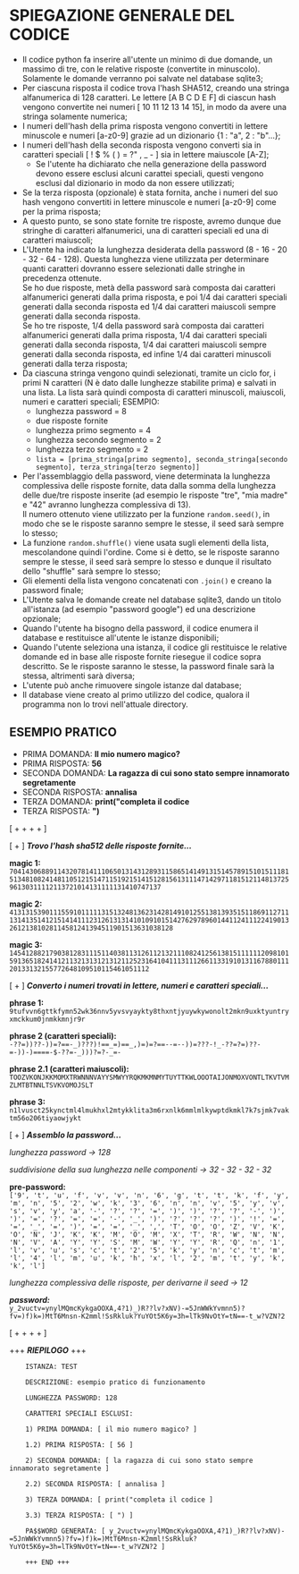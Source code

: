 # SPIEGAZIONE GENERALE DEL CODICE

* Il codice python fa inserire all'utente un minimo di due domande, un massimo di tre, con le relative risposte (convertite in minuscolo). Solamente le domande verranno poi salvate nel database sqlite3;
* Per ciascuna risposta il codice trova l'hash SHA512, creando una stringa alfanumerica di 128 caratteri. Le lettere [A B C D E F] di ciascun hash vengono convertite nei numeri [ 10 11 12 13 14 15], in modo da avere una stringa solamente numerica;
* I numeri dell'hash della prima risposta vengono convertiti in lettere minuscole e numeri [a-z0-9] grazie ad un dizionario {1 : "a", 2 : "b"...};
* I numeri dell'hash della seconda risposta vengono converti sia in caratteri speciali [ ! $ % ( ) = ?" , _ - ] sia in lettere maiuscole [A-Z];
    * Se l'utente ha dichiarato che nella generazione della password devono essere esclusi alcuni carattei speciali, questi vengono esclusi dal dizionario in modo da non essere utilizzati;
* Se la terza risposta (opzionale) è stata fornita, anche i numeri del suo hash vengono convertiti in lettere minuscole e numeri [a-z0-9] come per la prima risposta;
* A questo punto, se sono state fornite tre risposte, avremo dunque due stringhe di caratteri alfanumerici, una di caratteri speciali ed una di caratteri maiuscoli;
* L'Utente ha indicato la lunghezza desiderata della password (8 - 16 - 20 - 32 - 64 - 128). Questa lunghezza viene utilizzata per determinare quanti caratteri dovranno essere selezionati dalle stringhe in precedenza ottenute.  
Se ho due risposte, metà della password sarà composta dai caratteri alfanumerici generati dalla prima risposta, e poi 1/4 dai caratteri speciali generati dalla seconda risposta ed 1/4 dai caratteri maiuscoli sempre generati dalla seconda risposta.  
Se ho tre risposte, 1/4 della password sarà composta dai caratteri alfanumerici generati dalla prima risposta, 1/4 dai caratteri speciali generati dalla seconda risposta, 1/4 dai caratteri maiuscoli sempre generati dalla seconda risposta, ed infine 1/4 dai caratteri minuscoli generati dalla terza risposta;     
* Da ciascuna stringa vengono quindi selezionati, tramite un ciclo for, i primi N caratteri (N è dato dalle lunghezze stabilite prima) e salvati in una lista. La lista sarà quindi composta di caratteri minuscoli, maiuscoli, numeri e caratteri speciali;
ESEMPIO:
    - lunghezza password = 8
    - due risposte fornite
    - lunghezza primo segmento = 4
    - lunghezza secondo segmento = 2
    - lunghezza terzo segmento = 2
    - `lista = [prima_stringa[primo segmento], seconda_stringa[secondo segmento], terza_stringa[terzo segmento]]`
* Per l'assemblaggio della password, viene determinata la lunghezza complessiva delle risposte fornite, data dalla somma della lunghezza delle due/tre risposte inserite (ad esempio le risposte "tre", "mia madre" e "42" avranno lunghezza complessiva di 13).  
Il numero ottenuto viene utilizzato per la funzione `random.seed()`, in modo che se le risposte saranno sempre le stesse, il seed sarà sempre lo stesso;
* La funzione `random.shuffle()` viene usata sugli elementi della lista, mescolandone quindi l'ordine. Come si è detto, se le risposte saranno sempre le stesse, il seed sarà sempre lo stesso e dunque il risultato dello "shuffle" sarà sempre lo stesso;
* Gli elementi della lista vengono concatenati con `.join()` e creano la password finale;
* L'Utente salva le domande create nel database sqlite3, dando un titolo all'istanza (ad esempio "password google") ed una descrizione opzionale;
* Quando l'utente ha bisogno della password, il codice enumera il database e restituisce all'utente le istanze disponibili;
* Quando l'utente seleziona una istanza, il codice gli restituisce le relative domande ed in base alle risposte fornite riesegue il codice sopra descritto. Se le risposte saranno le stesse, la password finale sarà la stessa, altrimenti sarà diversa;
* L'utente può anche rimuovere singole istanze dal database;
* Il database viene creato al primo utilizzo del codice, qualora il programma non lo trovi nell'attuale directory.

## ESEMPIO PRATICO

* PRIMA DOMANDA: **Il mio numero magico?**
* PRIMA RISPOSTA: **56**
* SECONDA DOMANDA: **La ragazza di cui sono stato sempre innamorato segretamente**
* SECONDA RISPOSTA: **annalisa**
* TERZA DOMANDA: **print("completa il codice**
* TERZA RISPOSTA: **")**

[ + + + + ]  

[ + ] ***Trovo l'hash sha512 delle risposte fornite...***  

**magic 1:**  
`7041430688911432078141110650131431289311586514149131514578915101511181513481082414811051215147115192151415128156131114714297118151211481372596130311112113721014131111131410747137`  

**magic 2:**  
`4131315390111559101111131513248136231428149101255138139351511869112711131413514121514141112312613131410109101514276297896014411241112241901326121381028114581241394511901513631038128`  

**magic 3:**  
`1454128821790381283111511403811312611213211108241256138151111112098101591365182414121132131312131211252316410411131112661133191013116788011120133132155772648109510115461051112`  

[ + ] ***Converto i numeri trovati in lettere, numeri e caratteri speciali...***  

**phrase 1:**  
`9tufvvn6gttkfymn52wk36nnv5yvsvyaykty8thxntjyuywkywonolt2mkn9uxktyuntryxmckkum0jnmkkmnjr9r`  

**phrase 2 (caratteri speciali):**  
`-??=))??-))=?==-_)???)!==_=)==_,)=)=?==--=--))=???-!_-??=?=)??-=-))-)====-$-??=-_)))?=?-_=-`  

**phrase 2.1 (caratteri maiuscoli):**  
`TOOZVKONJKKMOMXTRWNNNVAYYSMWYYRQKMKMNMYTUYTTKWLOOOTAIJONMOXVONTLTKVTVMZLMTBTNNLTSVKVOMOJSLT`  

**phrase 3:**  
`n1lvusct25kynctml4lmukhxl2mtykklita3m6rxnlk6mmlmlkywptdkmkl7k7sjmk7vaktm56o206tiyaowjykt`  

[ + ] ***Assemblo la password...***  

*lunghezza password -> 128*  

*suddivisione della sua lunghezza nelle componenti -> 32 - 32 - 32 - 32*  

**pre-password:**  
`['9', 't', 'u', 'f', 'v', 'v', 'n', '6', 'g', 't', 't', 'k', 'f', 'y', 'm', 'n', '5', '2', 'w', 'k', '3', '6', 'n', 'n', 'v', '5', 'y', 'v', 's', 'v', 'y', 'a', '-', '?', '?', '=', ')', ')', '?', '?', '-', ')', ')', '=', '?', '=', '=', '-', '_', ')', '?', '?', '?', ')', '!', '=', '=', '_', '=', ')', '=', '=', '_', ',', 'T', 'O', 'O', 'Z', 'V', 'K', 'O', 'N', 'J', 'K', 'K', 'M', 'O', 'M', 'X', 'T', 'R', 'W', 'N', 'N', 'N', 'V', 'A', 'Y', 'Y', 'S', 'M', 'W', 'Y', 'Y', 'R', 'Q', 'n', '1', 'l', 'v', 'u', 's', 'c', 't', '2', '5', 'k', 'y', 'n', 'c', 't', 'm', 'l', '4', 'l', 'm', 'u', 'k', 'h', 'x', 'l', '2', 'm', 't', 'y', 'k', 'k', 'l']`  

*lunghezza complessiva delle risposte, per derivarne il seed -> 12*  

***password:***  
`y_2vuctv=ynylMQmcKykgaOOXA,4?1)_)R??lv?xNV)-=5JnWWkYvmnn5)?fv=)f)k=)MtT6Mnsn-K2mml!SsRkluk?YuYOt5K6y=3h=lTk9NvOtY=tN==-t_w?VZN?2`  

[ + + + + ]  
 
+++ ***RIEPILOGO*** +++

        ISTANZA: TEST

        DESCRIZIONE: esempio pratico di funzionamento

        LUNGHEZZA PASSWORD: 128

        CARATTERI SPECIALI ESCLUSI:

        1) PRIMA DOMANDA: [ il mio numero magico? ]

        1.2) PRIMA RISPOSTA: [ 56 ]

        2) SECONDA DOMANDA: [ la ragazza di cui sono stato sempre innamorato segretamente ]

        2.2) SECONDA RISPOSTA: [ annalisa ]

        3) TERZA DOMANDA: [ print("completa il codice ]

        3.3) TERZA RISPOSTA: [ ") ]

        PA$$WORD GENERATA: [ y_2vuctv=ynylMQmcKykgaOOXA,4?1)_)R??lv?xNV)-=5JnWWkYvmnn5)?fv=)f)k=)MtT6Mnsn-K2mml!SsRkluk?YuYOt5K6y=3h=lTk9NvOtY=tN==-t_w?VZN?2 ]

        +++ END +++
